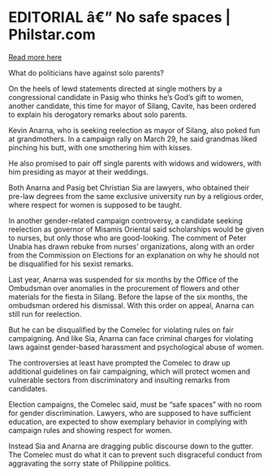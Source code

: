 # EDITORIAL â€” No safe spaces | Philstar.com

[Read more here](https://www.philstar.com/opinion/2025/04/14/2435779/editorial-no-safe-spaces)

What do politicians have against solo parents?

On the heels of lewd statements directed at single mothers by a congressional candidate in Pasig who thinks he’s God’s gift to women, another candidate, this time for mayor of Silang, Cavite, has been ordered to explain his derogatory remarks about solo parents.

Kevin Anarna, who is seeking reelection as mayor of Silang, also poked fun at grandmothers. In a campaign rally on March 29, he said grandmas liked pinching his butt, with one smothering him with kisses.

He also promised to pair off single parents with widows and widowers, with him presiding as mayor at their weddings.

Both Anarna and Pasig bet Christian Sia are lawyers, who obtained their pre-law degrees from the same exclusive university run by a religious order, where respect for women is supposed to be taught.

In another gender-related campaign controversy, a candidate seeking reelection as governor of Misamis Oriental said scholarships would be given to nurses, but only those who are good-looking. The comment of Peter Unabia has drawn rebuke from nurses’ organizations, along with an order from the Commission on Elections for an explanation on why he should not be disqualified for his sexist remarks.

Last year, Anarna was suspended for six months by the Office of the Ombudsman over anomalies in the procurement of flowers and other materials for the fiesta in Silang. Before the lapse of the six months, the ombudsman ordered his dismissal. With this order on appeal, Anarna can still run for reelection.

But he can be disqualified by the Comelec for violating rules on fair campaigning. And like Sia, Anarna can face criminal charges for violating laws against gender-based harassment and psychological abuse of women.

The controversies at least have prompted the Comelec to draw up additional guidelines on fair campaigning, which will protect women and vulnerable sectors from discriminatory and insulting remarks from candidates.

Election campaigns, the Comelec said, must be “safe spaces” with no room for gender discrimination. Lawyers, who are supposed to have sufficient education, are expected to show exemplary behavior in complying with campaign rules and showing respect for women.

Instead Sia and Anarna are dragging public discourse down to the gutter. The Comelec must do what it can to prevent such disgraceful conduct from aggravating the sorry state of Philippine politics.